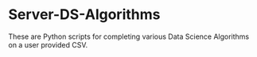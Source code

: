 # Server-DS-Algorithms
These are Python scripts for completing various Data Science Algorithms on a user provided CSV.
